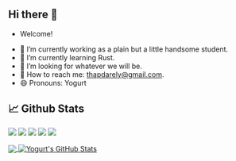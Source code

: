 <!-- 贪吃蛇代码贡献图 -->
<!-- <div align="center"><img src="https://cdn.jsdelivr.net/gh/sun0225SUN/sun0225SUN/contribution-snake/github-contribution-grid-snake.svg" /></div> -->

## Hi there 👋
<!-- [![Header](header.gif "Header")](https://Yogurt-994.github.io) -->
- Welcome!
<!-- - My ![Visitor Count](https://profile-counter.glitch.me/Yogurt-994/count.svg) visitor -->

<!-- Any image aligned to the right. Beware the width -->
<!-- <img width="55%" align="right" alt="Github" src="https://github-readme-stats.vercel.app/api?username=Yogurt-994&show_icons=true&theme=radical" /> -->

- 🔭 I’m currently working as a plain but a little handsome student.
- 🌱 I’m currently learning Rust.
- 🤔 I’m looking for whatever we will be.
- 💬 How to reach me: thapdarely@gmail.com.
- 😄 Pronouns: Yogurt

## &#x1f4c8; Github Stats

![](https://visitor-badge.glitch.me/badge?page_id=Yogurt-994.Yogurt-994)
![](https://img.shields.io/github/followers/Yogurt-994?style=social)
![](https://img.shields.io/github/forks/Yogurt-994/Yogurt-994.github.io?style=social)
![](https://img.shields.io/github/stars/Yogurt-994?style=social)
![](https://img.shields.io/github/watchers/Yogurt-994/Yogurt-994.github.io?style=social)

<a href="https://github.com/Yogurt-994/Yogurt-994">
  <img align="center" src="https://github-readme-stats-git-masterrstaa-rickstaa.vercel.app/api/top-langs/?username=Yogurt-994&langs_count=8&tex&title_color=ffffff&text_color=c9cacc&icon_color=2bbc8a&bg_color=1d1f21&layout=compact" />
</a>
<a href="https://github.com/Yogurt-994/Yogurt-994">
  <img align="center" src="https://github-readme-stats-git-masterrstaa-rickstaa.vercel.app/api?username=Yogurt-994&theme=gotham&show_icons=true)" alt="Yogurt's GitHub Stats" />
</a>


<!--START_SECTION:waka-->
<!--END_SECTION:waka-->
